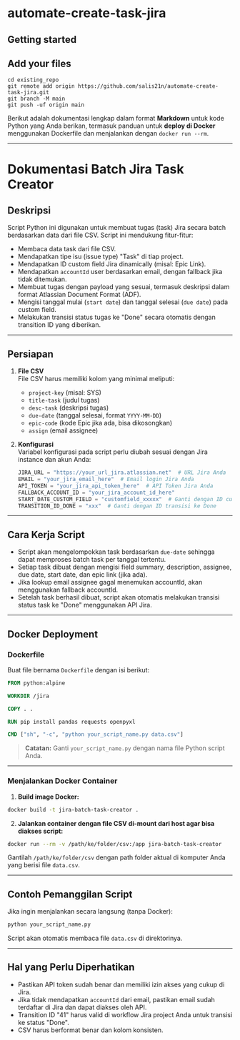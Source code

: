 # automate-create-task-jira



## Getting started

## Add your files

```
cd existing_repo
git remote add origin https://github.com/salis21n/automate-create-task-jira.git
git branch -M main
git push -uf origin main
```

Berikut adalah dokumentasi lengkap dalam format **Markdown** untuk kode Python yang Anda berikan, termasuk panduan untuk **deploy di Docker** menggunakan Dockerfile dan menjalankan dengan `docker run --rm`.

---

# Dokumentasi Batch Jira Task Creator

## Deskripsi

Script Python ini digunakan untuk membuat tugas (task) Jira secara batch berdasarkan data dari file CSV. Script ini mendukung fitur-fitur:

- Membaca data task dari file CSV.
- Mendapatkan tipe isu (issue type) "Task" di tiap project.
- Mendapatkan ID custom field Jira dinamically (misal: Epic Link).
- Mendapatkan `accountId` user berdasarkan email, dengan fallback jika tidak ditemukan.
- Membuat tugas dengan payload yang sesuai, termasuk deskripsi dalam format Atlassian Document Format (ADF).
- Mengisi tanggal mulai (`start date`) dan tanggal selesai (`due date`) pada custom field.
- Melakukan transisi status tugas ke "Done" secara otomatis dengan transition ID yang diberikan.

---

## Persiapan

1. **File CSV**  
   File CSV harus memiliki kolom yang minimal meliputi:  
   - `project-key` (misal: SYS)  
   - `title-task` (judul tugas)  
   - `desc-task` (deskripsi tugas)  
   - `due-date` (tanggal selesai, format `YYYY-MM-DD`)  
   - `epic-code` (kode Epic jika ada, bisa dikosongkan)  
   - `assign` (email assignee)

2. **Konfigurasi**  
   Variabel konfigurasi pada script perlu diubah sesuai dengan Jira instance dan akun Anda:
   ```python
   JIRA_URL = "https://your_url_jira.atlassian.net"  # URL Jira Anda
   EMAIL = "your_jira_email_here"  # Email login Jira Anda
   API_TOKEN = "your_jira_api_token_here"  # API Token Jira Anda
   FALLBACK_ACCOUNT_ID = "your_jira_account_id_here"
   START_DATE_CUSTOM_FIELD = "customfield_xxxxx"  # Ganti dengan ID custom field Start Date
   TRANSITION_ID_DONE = "xxx"  # Ganti dengan ID transisi ke Done
   ```

---

## Cara Kerja Script

- Script akan mengelompokkan task berdasarkan `due-date` sehingga dapat memproses batch task per tanggal tertentu.
- Setiap task dibuat dengan mengisi field summary, description, assignee, due date, start date, dan epic link (jika ada).
- Jika lookup email assignee gagal menemukan accountId, akan menggunakan fallback accountId.
- Setelah task berhasil dibuat, script akan otomatis melakukan transisi status task ke "Done" menggunakan API Jira.

---

## Docker Deployment

### Dockerfile

Buat file bernama `Dockerfile` dengan isi berikut:

```Dockerfile
FROM python:alpine

WORKDIR /jira

COPY . .

RUN pip install pandas requests openpyxl

CMD ["sh", "-c", "python your_script_name.py data.csv"]

```

> **Catatan:** Ganti `your_script_name.py` dengan nama file Python script Anda.

---

### Menjalankan Docker Container

1. **Build image Docker:**

```sh
docker build -t jira-batch-task-creator .
```

2. **Jalankan container dengan file CSV di-mount dari host agar bisa diakses script:**

```sh
docker run --rm -v /path/ke/folder/csv:/app jira-batch-task-creator
```

Gantilah `/path/ke/folder/csv` dengan path folder aktual di komputer Anda yang berisi file `data.csv`.

---

## Contoh Pemanggilan Script

Jika ingin menjalankan secara langsung (tanpa Docker):

```bash
python your_script_name.py
```

Script akan otomatis membaca file `data.csv` di direktorinya.

---

## Hal yang Perlu Diperhatikan

- Pastikan API token sudah benar dan memiliki izin akses yang cukup di Jira.
- Jika tidak mendapatkan `accountId` dari email, pastikan email sudah terdaftar di Jira dan dapat diakses oleh API.
- Transition ID "41" harus valid di workflow Jira project Anda untuk transisi ke status "Done".
- CSV harus berformat benar dan kolom konsisten.
